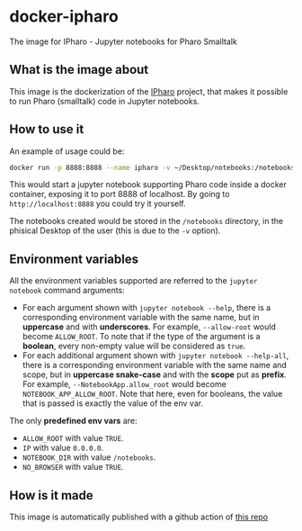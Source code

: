 # docker-ipharo
The image for IPharo - Jupyter notebooks for Pharo Smalltalk

## What is the image about

This image is the dockerization of the [IPharo](https://github.com/jmari/iPharo) project, that makes it possible to run Pharo (smalltalk) code in Jupyter notebooks.

## How to use it

An example of usage could be:

```bash
docker run -p 8888:8888 --name ipharo -v ~/Desktop/notebooks:/notebooks  euberdeveloper/ipharo
```

This would start a jupyter notebook supporting Pharo code inside a docker container, exposing it to port 8888 of localhost. By going to `http://localhost:8888` you could try it yourself. 

The notebooks created would be stored in the `/notebooks` directory, in the phisical Desktop of the user (this is due to the `-v` option).

## Environment variables

All the environment variables supported are referred to the `jupyter notebook` command arguments:
- For each argument shown with `jupyter notebook --help`, there is a corresponding environment variable with the same name, but in **uppercase** and with **underscores**. For example, `--allow-root` would become `ALLOW_ROOT`. To note that if the type of the argument is a **boolean**, every non-empty value will be considered as `true`.
- For each additional argument shown with `jupyter notebook --help-all`, there is a corresponding environment variable with the same name and scope, but in **uppercase snake-case** and with the **scope** put as **prefix**. For example, `--NotebookApp.allow_root` would become `NOTEBOOK_APP_ALLOW_ROOT`. Note that here, even for booleans, the value that is passed is exactly the value of the env var.

The only **predefined env vars** are:
- `ALLOW_ROOT` with value `TRUE`.
- `IP` with value `0.0.0.0`.
- `NOTEBOOK_DIR` with value `/notebooks`.
- `NO_BROWSER` with value `TRUE`.

## How is it made

This image is automatically published with a github action of [this repo](https://github.com/euberdeveloper/docker-ipharo/runs/5634955453?check_suite_focus=true)